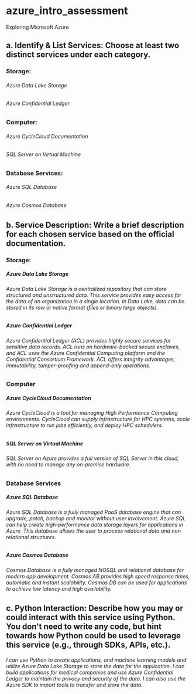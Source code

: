 # azure_intro_assessment
Exploring Microsoft Azure
## **a. Identify & List Services: Choose at least two distinct services under each category.**
### Storage: 

###### Azure Data Lake Storage

###### Azure Confidential Ledger 

### Computer:

###### Azure CycleCloud Documentation

###### SQL Server on Virtual Machine

### Database Services:

###### Azure SQL Database

###### Azure Cosmos Database 

## **b. Service Description: Write a brief description for each chosen service based on the official documentation.**

### Storage: 
  ##### Azure Data Lake Storage
###### Azure Data Lake Storage is a centralized repository that can store structured and unstructured data. This service provides easy access for the data of an organization in a single location. In Data Lake, data can be stored in its raw or native format (files or binary large objects).
##### Azure Confidential Ledger 
###### Azure Confidential Ledger (ACL) provides highly secure services for sensitive data records. ACL runs on hardware-backed secure enclaves, and ACL uses the Azure Confidential Computing platform and the Confidential Consortium Framework. ACL offers integrity advantages, immutability, tamper-proofing and append-only operations.
### Computer
##### Azure CycleCloud Documentation
###### Azure CycleCloud is a tool for managing High Performance Computing environments. CycleCloud can supply infrastructure for HPC systems, scale infrastructure to run jobs efficiently, and deploy HPC schedulers. 
##### SQL Server on Virtual Machine
###### SQL Server on Azure provides a full version of SQL Server in this cloud, with no need to manage any on-premise hardware.
### Database Services
##### Azure SQL Database
###### Azure SQL Database is a fully managed PaaS database engine that can upgrade, patch, backup and monitor without user involvement. Azure SQL can help create high-performance data storage layers for applications in Azure. This database allows the user to process relational data and non relational structures. 
##### Azure Cosmos Database 
###### Cosmos Database is a fully managed NOSQL and relational database for modern app development. Cosmos AB provides high speed response  times, automatic and instant scalability. Cosmos DB can be used for applications to achieve low latency and high availability. 

## **c. Python Interaction: Describe how you may or could interact with this service using Python. You don't need to write any code, but hint towards how Python could be used to leverage this service (e.g., through SDKs, APIs, etc.).**
###### I can use Python to create applications, and machine learning models and utilize Azure Data Lake Storage to store the data for the application. I can build applications for medical companies and use Azure Confidential Ledger to maintain the privacy and security of the data. I can also use the Azure SDK to import tools to transfer and store the data.

